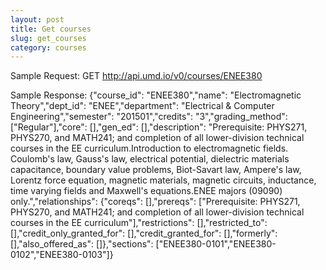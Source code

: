```yaml
---
layout: post
title: Get courses
slug: get_courses
category: courses
---
```


Sample Request: GET http://api.umd.io/v0/courses/ENEE380

Sample Response:
{"course_id": "ENEE380","name": "Electromagnetic Theory","dept_id": "ENEE","department": "Electrical & Computer Engineering","semester": "201501","credits": "3","grading_method": ["Regular"],"core": [],"gen_ed": [],"description": "Prerequisite: PHYS271, PHYS270, and MATH241; and completion of all lower-division technical courses in the EE curriculum.Introduction to electromagnetic fields. Coulomb's law, Gauss's law, electrical potential, dielectric materials capacitance, boundary value problems, Biot-Savart law, Ampere's law, Lorentz force equation, magnetic materials, magnetic circuits, inductance, time varying fields and Maxwell's equations.ENEE majors (09090) only.","relationships": {"coreqs": [],"prereqs": ["Prerequisite: PHYS271, PHYS270, and MATH241; and completion of all lower-division technical courses in the EE curriculum"],"restrictions": [],"restricted_to": [],"credit_only_granted_for": [],"credit_granted_for": [],"formerly": [],"also_offered_as": []},"sections": ["ENEE380-0101","ENEE380-0102","ENEE380-0103"]}
